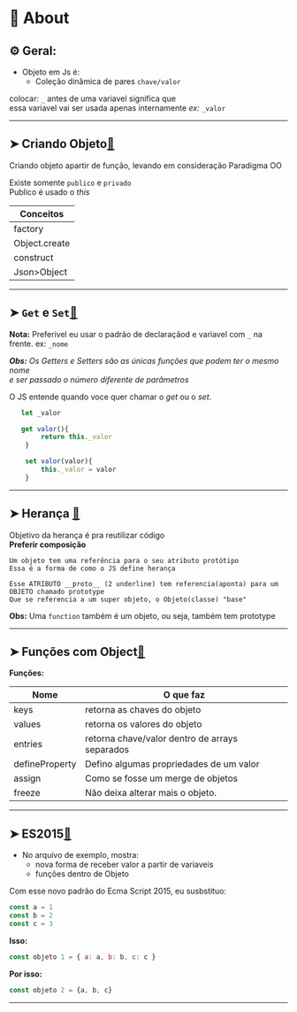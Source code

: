 # 📌 About
## ⚙️ Geral:

* Objeto em Js é:
    * Coleção dinâmica de pares `chave/valor` 

 colocar: `_` antes de uma variavel significa que <br>essa variavel vai ser usada apenas internamente _ex:_ `_valor` 
___
## ➤ Criando Objeto[🔗](https://github.com/RoniDeringer/curso_web_moderno/blob/master/object_7/criar.js)

Criando objeto apartir de função, levando em consideração Paradigma OO

Existe somente `publico` e `privado`<br>
Publico é usado o _this_<br>

Conceitos|
---------|
factory|
Object.create|
construct|
Json>Object|

___
## ➤ `Get` e `Set`[🔗](https://github.com/RoniDeringer/curso_web_moderno/blob/master/object_7/GetSet.js)

**Nota:** Preferivel eu usar o padrão de declaraçãod e variavel com `_` na frente.
ex: `_nome`

_**Obs:** Os Getters e Setters são as únicas funções que podem ter o mesmo nome <br>
e ser passado o número diferente de parâmetros_

O JS entende quando voce quer chamar o _get_ ou o _set_.  
 
~~~~javascript
   let _valor

   get valor(){
        return this._valor
    }

    set valor(valor){
        this._valor = valor
    }
~~~~
___
## ➤ Herança [🔗](https://github.com/RoniDeringer/curso_web_moderno/blob/master/object_7/heranca.js)

Objetivo da herança é pra reutilizar código
<br>**Preferir composição**
  
    Um objeto tem uma referência para o seu atributo protótipo
    Essa é a forma de como o JS define herança

    Esse ATRIBUTO __proto__ (2 underline) tem referencia(aponta) para um OBJETO chamado prototype
    Que se referencia a um super objeto, o Objeto(classe) "base"

**Obs:** Uma `function` também é um objeto, ou seja, também tem prototype


___
## ➤ Funções com Object[🔗](https://github.com/RoniDeringer/curso_web_moderno/blob/master/object_7/funcoes.js)

**Funções:**

Nome | O que faz
---|---
keys | retorna as chaves do objeto
values | retorna os valores do objeto
entries | retorna chave/valor dentro de arrays separados
defineProperty | Defino algumas propriedades de um valor
assign | Como se fosse um merge de objetos
freeze | Não deixa alterar mais o objeto.

___
## ➤ **ES2015**[🔗](https://github.com/RoniDeringer/curso_web_moderno/blob/master/object_7/padraoES2015.js)

* No arquivo de exemplo, mostra:
    * nova forma de receber valor a partir de variaveis
    * funções dentro de Objeto


Com esse novo padrão do Ecma Script 2015, eu susbstituo:
~~~~javascript
const a = 1
const b = 2
const c = 3
~~~~
**Isso:**
~~~~javascript
const objeto 1 = { a: a, b: b, c: c }
~~~~
**Por isso:**
~~~~javascript
const objeto 2 = {a, b, c}
~~~~

___
